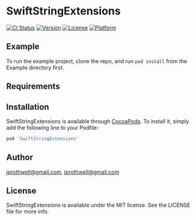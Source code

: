 # SwiftStringExtensions

[![CI Status](https://img.shields.io/travis/jprothwell@gmail.com/SwiftStringExtensions.svg?style=flat)](https://travis-ci.org/jprothwell@gmail.com/SwiftStringExtensions)
[![Version](https://img.shields.io/cocoapods/v/SwiftStringExtensions.svg?style=flat)](https://cocoapods.org/pods/SwiftStringExtensions)
[![License](https://img.shields.io/cocoapods/l/SwiftStringExtensions.svg?style=flat)](https://cocoapods.org/pods/SwiftStringExtensions)
[![Platform](https://img.shields.io/cocoapods/p/SwiftStringExtensions.svg?style=flat)](https://cocoapods.org/pods/SwiftStringExtensions)

## Example

To run the example project, clone the repo, and run `pod install` from the Example directory first.

## Requirements

## Installation

SwiftStringExtensions is available through [CocoaPods](https://cocoapods.org). To install
it, simply add the following line to your Podfile:

```ruby
pod 'SwiftStringExtensions'
```

## Author

jprothwell@gmail.com, jprothwell@gmail.com

## License

SwiftStringExtensions is available under the MIT license. See the LICENSE file for more info.
